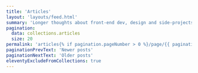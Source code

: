 ```yaml
---
title: 'Articles'
layout: 'layouts/feed.html'
summary: 'Longer thoughts about front-end dev, design and side-projects'
pagination:
  data: collections.articles
  size: 20
permalink: 'articles{% if pagination.pageNumber > 0 %}/page/{{ pagination.pageNumber }}{% endif %}/index.html'
paginationPrevText: 'Newer posts'
paginationNextText: 'Older posts'
eleventyExcludeFromCollections: true
---
```

